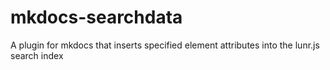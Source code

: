 # mkdocs-searchdata
A plugin for mkdocs that inserts specified element attributes into the lunr.js search index

